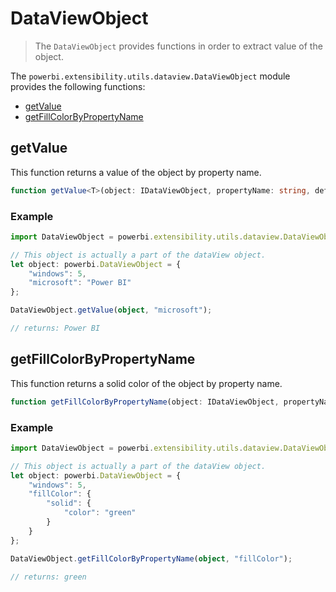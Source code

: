 # DataViewObject
> The ```DataViewObject``` provides functions in order to extract value of the object.

The ```powerbi.extensibility.utils.dataview.DataViewObject``` module provides the following functions:

* [getValue](#getvalue)
* [getFillColorByPropertyName](#getfillcolorbypropertyname)

## getValue

This function returns a value of the object by property name.

```typescript
function getValue<T>(object: IDataViewObject, propertyName: string, defaultValue?: T): T;
```

### Example

```typescript
import DataViewObject = powerbi.extensibility.utils.dataview.DataViewObject;

// This object is actually a part of the dataView object.
let object: powerbi.DataViewObject = {
    "windows": 5,
    "microsoft": "Power BI"
};

DataViewObject.getValue(object, "microsoft");

// returns: Power BI
```

## getFillColorByPropertyName

This function returns a solid color of the object by property name.

```typescript
function getFillColorByPropertyName(object: IDataViewObject, propertyName: string, defaultColor?: string): string;
```

### Example

```typescript
import DataViewObject = powerbi.extensibility.utils.dataview.DataViewObject;

// This object is actually a part of the dataView object.
let object: powerbi.DataViewObject = {
    "windows": 5,
    "fillColor": {
        "solid": {
            "color": "green"
        }
    }
};

DataViewObject.getFillColorByPropertyName(object, "fillColor");

// returns: green
```
